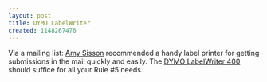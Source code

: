 ```yaml
---
layout: post
title: DYMO LabelWriter
created: 1148267476
---
```

Via a mailing list:  [Amy Sisson](http://www.amysisson.com/) recommended a handy label printer for getting submissions in the mail quickly and easily.  The [DYMO LabelWriter 400](http://global.dymo.com/enUS/ProductSpecs/LabelWriter_400.html) should suffice for all your Rule #5 needs.
